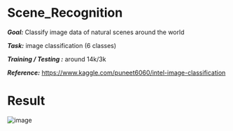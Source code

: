 # Scene_Recognition

***Goal:*** Classify image data of natural scenes around the world

***Task:*** image classification (6 classes)

***Training / Testing :*** around 14k/3k

***Reference:*** https://www.kaggle.com/puneet6060/intel-image-classification 

# Result

![image](https://github.com/wayne1116/Scene_Recognition/blob/master/result_picture/result.png)
